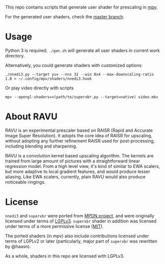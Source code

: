 This repo contains scripts that generate user shader for prescaling in
[mpv](https://mpv.io/).

For the generated user shaders, check the [master branch](https://github.com/bjin/mpv-prescalers/tree/master).

# Usage

Python 3 is required. `./gen.sh` will generate all user shaders in
current work directory.

Alternatively, you could generate shaders with customized options:
```
./nnedi3.py --target yuv --nns 32 --win 8x4 --max-downscaling-ratio 1.8 > ~/.config/mpv/shaders/nnedi3.hook
```

Or play video directly with scripts
```
mpv --opengl-shaders=<(path/to/superxbr.py --target=native) video.mkv
```

# About RAVU

RAVU is an experimental prescaler based on RAISR (Rapid and Accurate Image Super
Resolution). It adopts the core idea of RAISR for upscaling, without adopting
any further refinement RAISR used for post-processing, including blending and
sharpening.

RAVU is a convolution kernel based upscaling algorithm. The kernels are trained
from large amount of pictures with a straightforward linear regression model.
From a high level view, it's kind of similar to EWA scalers, but more adaptive
to local gradient features, and would produce lesser aliasing. Like EWA scalers,
currently, plain RAVU would also produce noticeable ringings.

# License

`nnedi3` and `superxbr` were ported from [MPDN
project](https://github.com/zachsaw/MPDN_Extensions), and were originally
licensed under terms of [LGPLv3](https://www.gnu.org/licenses/lgpl-3.0.en.html).
`superxbr` shader in addition was licensed under terms of a more permissive
license ([MIT](https://opensource.org/licenses/MIT)).

The ported shaders (in mpv) also include contributions licensed under terms of
LGPLv2 or later (particularly, major part of `superxbr` was rewritten by
@haasn).

As a whole, shaders in this repo are licensed with LGPLv3.
